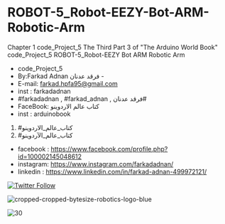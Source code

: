 # ROBOT-5_Robot-EEZY-Bot-ARM-Robotic-Arm
Chapter 1 code_Project_5 The Third Part 3 of "The Arduino World Book" code_Project_5  ROBOT-5_Robot-EEZY Bot ARM Robotic Arm

- code_Project_5
-  By:Farkad Adnan فرقد عدنان - 
 - E-mail: farkad.hpfa95@gmail.com 
- inst : farkadadnan 
- #farkadadnan , #farkad_adnan , فرقد عدنان# 
- FaceBook: كتاب عالم الاردوينو 
- inst : arduinobook
1. #كتاب_عالم_الاردوينو
2. #كتاب_عالم_الآردوينو 

* facebook : https://www.facebook.com/profile.php?id=100002145048612
* instagram:  https://www.instagram.com/farkadadnan/
* linkedin : https://www.linkedin.com/in/farkad-adnan-499972121/

 <p>
 <a href='https://mobile.twitter.com/farkadadnan'>
        <img alt="Twitter Follow" src="https://img.shields.io/twitter/follow/farkadadnan?label=%40farkadadnan&style=social" alt='Twitter' align="center"/>
    </a>
</p>
 
 ![cropped-cropped-bytesize-robotics-logo-blue](https://user-images.githubusercontent.com/35774039/178055608-2076c79f-7fe2-461c-97c4-3bbce3943188.png)

![30](https://user-images.githubusercontent.com/35774039/178055659-bc08b265-7589-49aa-86c4-a29f7aa92e01.PNG)

 
